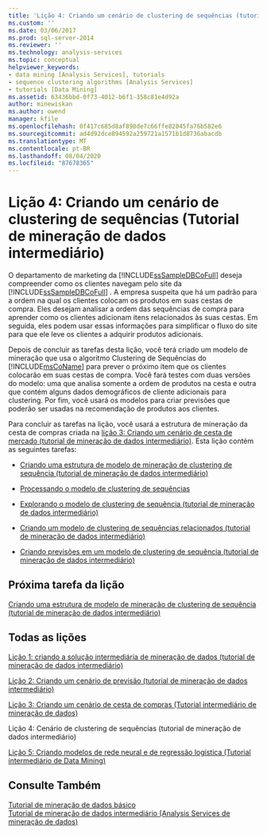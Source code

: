 ```yaml
---
title: 'Lição 4: Criando um cenário de clustering de sequências (tutorial de mineração de dados intermediário) | Microsoft Docs'
ms.custom: ''
ms.date: 03/06/2017
ms.prod: sql-server-2014
ms.reviewer: ''
ms.technology: analysis-services
ms.topic: conceptual
helpviewer_keywords:
- data mining [Analysis Services], tutorials
- sequence clustering algorithms [Analysis Services]
- tutorials [Data Mining]
ms.assetid: 63436bbd-0f73-4012-b6f1-358c81e4d92a
author: minewiskan
ms.author: owend
manager: kfile
ms.openlocfilehash: 0f417c685d8af898de7c66ffe82045fa76b582e6
ms.sourcegitcommit: ad4d92dce894592a259721a1571b1d8736abacdb
ms.translationtype: MT
ms.contentlocale: pt-BR
ms.lasthandoff: 08/04/2020
ms.locfileid: "87678365"
---
```

# <a name="lesson-4-building-a-sequence-clustering-scenario-intermediate-data-mining-tutorial"></a>Lição 4: Criando um cenário de clustering de sequências (Tutorial de mineração de dados intermediário)
  O departamento de marketing da [!INCLUDE[ssSampleDBCoFull](../includes/sssampledbcofull-md.md)] deseja compreender como os clientes navegam pelo site da [!INCLUDE[ssSampleDBCoFull](../includes/sssampledbcofull-md.md)] . A empresa suspeita que há um padrão para a ordem na qual os clientes colocam os produtos em suas cestas de compra. Eles desejam analisar a ordem das sequências de compra para aprender como os clientes adicionam itens relacionados às suas cestas. Em seguida, eles podem usar essas informações para simplificar o fluxo do site para que ele leve os clientes a adquirir produtos adicionais.  
  
 Depois de concluir as tarefas desta lição, você terá criado um modelo de mineração que usa o algoritmo Clustering de Sequências do [!INCLUDE[msCoName](../includes/msconame-md.md)] para prever o próximo item que os clientes colocarão em suas cestas de compra. Você fará testes com duas versões do modelo: uma que analisa somente a ordem de produtos na cesta e outra que contém alguns dados demográficos de cliente adicionais para clustering. Por fim, você usará os modelos para criar previsões que poderão ser usadas na recomendação de produtos aos clientes.  
  
 Para concluir as tarefas na lição, você usará a estrutura de mineração da cesta de compras criada na [lição 3: Criando um cenário de cesta de mercado &#40;tutorial de mineração de dados intermediário&#41;](../../2014/tutorials/lesson-3-building-a-market-basket-scenario-intermediate-data-mining-tutorial.md). Esta lição contém as seguintes tarefas:  
  
-   [Criando uma estrutura de modelo de mineração de clustering de sequência &#40;tutorial de mineração de dados intermediário&#41;](../../2014/tutorials/create-sequence-clustering-mining-model-intermediate-data-mining.md)  
  
-   [Processando o modelo de clustering de sequências](../../2014/tutorials/processing-the-sequence-clustering-model.md)  
  
-   [Explorando o modelo de clustering de sequência &#40;tutorial de mineração de dados intermediário&#41;](../../2014/tutorials/exploring-the-sequence-clustering-model-intermediate-data-mining-tutorial.md)  
  
-   [Criando um modelo de clustering de sequências relacionados &#40;tutorial de mineração de dados intermediário&#41;](../../2014/tutorials/creating-a-related-sequence-clustering-model-intermediate-data-mining-tutorial.md)  
  
-   [Criando previsões em um modelo de clustering de sequência &#40;tutorial de mineração de dados intermediário&#41;](../../2014/tutorials/create-predictions-on-model-intermediate-data-mining-tutorial.md)  
  
## <a name="next-task-in-lesson"></a>Próxima tarefa da lição  
 [Criando uma estrutura de modelo de mineração de clustering de sequência &#40;tutorial de mineração de dados intermediário&#41;](../../2014/tutorials/create-sequence-clustering-mining-model-intermediate-data-mining.md)  
  
## <a name="all-lessons"></a>Todas as lições  
 [Lição 1: criando a solução intermediária de mineração de dados &#40;tutorial de mineração de dados intermediário&#41;](../../2014/tutorials/lesson-1-create-solution-intermediate-data-mining-tutorial.md)  
  
 [Lição 2: Criando um cenário de previsão &#40;tutorial de mineração de dados intermediário&#41;](../../2014/tutorials/lesson-2-building-a-forecasting-scenario-intermediate-data-mining-tutorial.md)  
  
 [Lição 3: Criando um cenário de cesta de compras &#40;Tutorial intermediário de mineração de dados&#41;](../../2014/tutorials/lesson-3-building-a-market-basket-scenario-intermediate-data-mining-tutorial.md)  
  
 Lição 4: Cenário de clustering de sequências (tutorial de mineração de dados intermediário)  
  
 [Lição 5: Criando modelos de rede neural e de regressão logística &#40;Tutorial intermediário de Data Mining&#41;](../../2014/tutorials/lesson-5-build-models-intermediate-data-mining-tutorial.md)  
  
## <a name="see-also"></a>Consulte Também  
 [Tutorial de mineração de dados básico](../../2014/tutorials/basic-data-mining-tutorial.md)   
 [Tutorial de mineração de dados intermediário &#40;Analysis Services de mineração de dados&#41;](../../2014/tutorials/intermediate-data-mining-tutorial-analysis-services-data-mining.md)  
  
  
